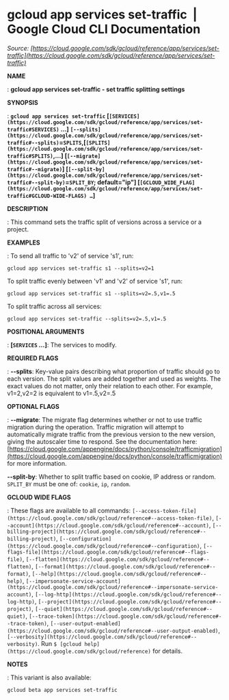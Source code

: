 # gcloud app services set-traffic  |  Google Cloud CLI Documentation

*Source: [https://cloud.google.com/sdk/gcloud/reference/app/services/set-traffic](https://cloud.google.com/sdk/gcloud/reference/app/services/set-traffic)*

**NAME**

: **gcloud app services set-traffic - set traffic splitting settings**

**SYNOPSIS**

: **`gcloud app services set-traffic` [`[SERVICES](https://cloud.google.com/sdk/gcloud/reference/app/services/set-traffic#SERVICES)` …] `[--splits](https://cloud.google.com/sdk/gcloud/reference/app/services/set-traffic#--splits)`=`SPLITS`,[`[SPLITS](https://cloud.google.com/sdk/gcloud/reference/app/services/set-traffic#SPLITS)`,…] [`[--migrate](https://cloud.google.com/sdk/gcloud/reference/app/services/set-traffic#--migrate)`] [`[--split-by](https://cloud.google.com/sdk/gcloud/reference/app/services/set-traffic#--split-by)`=`SPLIT_BY`; default="ip"] [`[GCLOUD_WIDE_FLAG](https://cloud.google.com/sdk/gcloud/reference/app/services/set-traffic#GCLOUD-WIDE-FLAGS) …`]**

**DESCRIPTION**

: This command sets the traffic split of versions across a service or a project.

**EXAMPLES**

: To send all traffic to 'v2' of service 's1', run:

```
gcloud app services set-traffic s1 --splits=v2=1
```

To split traffic evenly between 'v1' and 'v2' of service 's1', run:

```
gcloud app services set-traffic s1 --splits=v2=.5,v1=.5
```

To split traffic across all services:

```
gcloud app services set-traffic --splits=v2=.5,v1=.5
```

**POSITIONAL ARGUMENTS**

: **[`SERVICES` …]**:
The services to modify.

**REQUIRED FLAGS**

: **--splits**:
Key-value pairs describing what proportion of traffic should go to each version.
The split values are added together and used as weights. The exact values do not
matter, only their relation to each other. For example, v1=2,v2=2 is equivalent
to v1=.5,v2=.5

**OPTIONAL FLAGS**

: **--migrate**:
The migrate flag determines whether or not to use traffic migration during the
operation. Traffic migration will attempt to automatically migrate traffic from
the previous version to the new version, giving the autoscaler time to respond.
See the documentation here: [https://cloud.google.com/appengine/docs/python/console/trafficmigration](https://cloud.google.com/appengine/docs/python/console/trafficmigration)
for more information.

**--split-by**:
Whether to split traffic based on cookie, IP address or random.
`SPLIT_BY` must be one of: `cookie`,
`ip`, `random`.

**GCLOUD WIDE FLAGS**

: These flags are available to all commands: `[--access-token-file](https://cloud.google.com/sdk/gcloud/reference#--access-token-file)`,
`[--account](https://cloud.google.com/sdk/gcloud/reference#--account)`, `[--billing-project](https://cloud.google.com/sdk/gcloud/reference#--billing-project)`,
`[--configuration](https://cloud.google.com/sdk/gcloud/reference#--configuration)`,
`[--flags-file](https://cloud.google.com/sdk/gcloud/reference#--flags-file)`,
`[--flatten](https://cloud.google.com/sdk/gcloud/reference#--flatten)`, `[--format](https://cloud.google.com/sdk/gcloud/reference#--format)`, `[--help](https://cloud.google.com/sdk/gcloud/reference#--help)`, `[--impersonate-service-account](https://cloud.google.com/sdk/gcloud/reference#--impersonate-service-account)`,
`[--log-http](https://cloud.google.com/sdk/gcloud/reference#--log-http)`,
`[--project](https://cloud.google.com/sdk/gcloud/reference#--project)`, `[--quiet](https://cloud.google.com/sdk/gcloud/reference#--quiet)`, `[--trace-token](https://cloud.google.com/sdk/gcloud/reference#--trace-token)`, `[--user-output-enabled](https://cloud.google.com/sdk/gcloud/reference#--user-output-enabled)`,
`[--verbosity](https://cloud.google.com/sdk/gcloud/reference#--verbosity)`.
Run `$ [gcloud help](https://cloud.google.com/sdk/gcloud/reference)` for details.

**NOTES**

: This variant is also available:

```
gcloud beta app services set-traffic
```